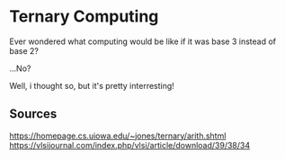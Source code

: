 # Ternary Computing

Ever wondered what computing would be like if it was base 3 instead of base 2?

...No?

Well, i thought so, but it's pretty interresting!

## Sources

https://homepage.cs.uiowa.edu/~jones/ternary/arith.shtml
https://vlsijournal.com/index.php/vlsi/article/download/39/38/34
